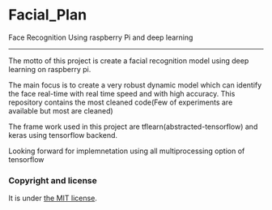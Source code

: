 # Facial_Plan
Face Recognition Using raspberry Pi and deep learning

---


The motto of this project is create a facial recognition model using deep learning on raspberry pi.

The main focus is to create a very robust dynamic model which can identify the face real-time with real time speed and with high accuracy. This repository contains the most cleaned code(Few of experiments are available but most are cleaned)

The frame work used in this project are tflearn(abstracted-tensorflow) and keras using tensorflow backend. 

Looking forward for implemnetation using all multiprocessing option of tensorflow
  

### Copyright and license

It is under [the MIT license](/LICENSE).
